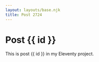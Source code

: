 ```yaml
---
layout: layouts/base.njk
title: Post 2724
---
```


# Post {{ id }}

This is post {{ id }} in my Eleventy project.
